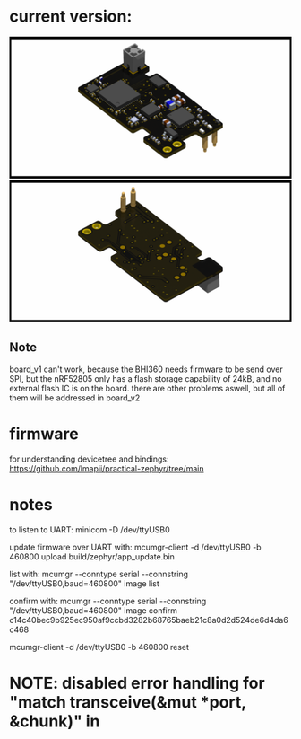 # current version:

![board_render_front](full_body_tracker/daemon_full_body_tracker_front.png)
![board_render_back](full_body_tracker/daemon_full_body_tracker_back.png)

## Note
board_v1 can't work, because the BHI360 needs firmware to be send over SPI, but the nRF52805 only has a flash storage capability of 24kB, and no external flash IC is on the board. there are other problems aswell, but all of them will be addressed in board_v2

# firmware
for understanding devicetree and bindings: https://github.com/lmapii/practical-zephyr/tree/main

# notes
to listen to UART: 
minicom -D /dev/ttyUSB0

update firmware over UART with: 
mcumgr-client -d /dev/ttyUSB0 -b 460800 upload build/zephyr/app_update.bin

list with:
mcumgr --conntype serial --connstring "/dev/ttyUSB0,baud=460800" image list

confirm with:
mcumgr --conntype serial --connstring "/dev/ttyUSB0,baud=460800" image confirm c14c40bec9b925ec950af9ccbd3282b68765baeb21c8a0d2d524de6d4da6c468

mcumgr-client -d /dev/ttyUSB0 -b 460800 reset

# NOTE: disabled error handling for "match transceive(&mut *port, &chunk)" in 

